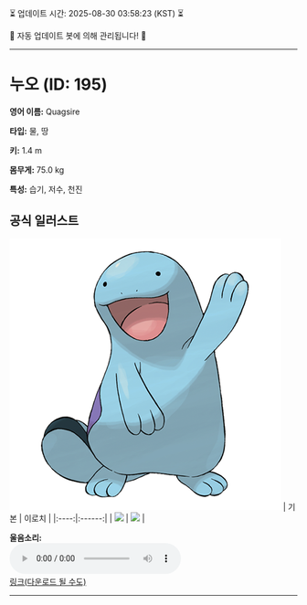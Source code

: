 
⏳ 업데이트 시간: 2025-08-30 03:58:23 (KST) ⏳

🤖 자동 업데이트 봇에 의해 관리됩니다! 🤖

---

# 누오 (ID: 195)
**영어 이름:** Quagsire

**타입:** 물, 땅

**키:** 1.4 m

**몸무게:** 75.0 kg

**특성:** 습기, 저수, 천진

## 공식 일러스트
![](https://raw.githubusercontent.com/PokeAPI/sprites/master/sprites/pokemon/other/official-artwork/195.png)
| 기본 | 이로치 |
|:----:|:------:|
| <img src="http://play.pokemonshowdown.com/sprites/ani/quagsire.gif" width="200"> | <img src="http://play.pokemonshowdown.com/sprites/ani-shiny/quagsire.gif" width="200"> |

**울음소리:**<br><audio controls src="https://raw.githubusercontent.com/PokeAPI/cries/main/cries/pokemon/latest/195.ogg"></audio><br> [링크(다운로드 될 수도)](https://raw.githubusercontent.com/PokeAPI/cries/main/cries/pokemon/latest/195.ogg)


---
